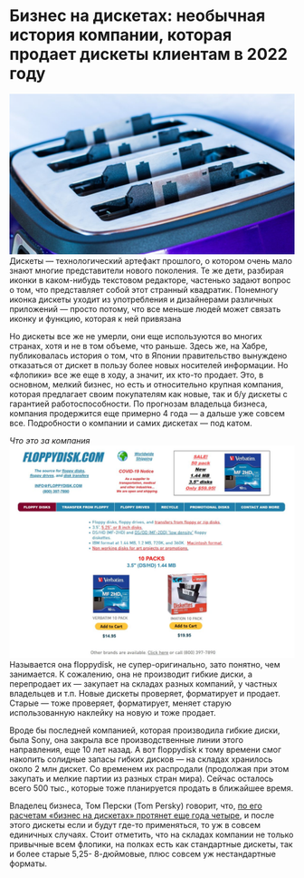 # Бизнес на дискетах: необычная история компании, которая продает дискеты клиентам в 2022 году

![](1.jpeg)
Дискеты — технологический артефакт прошлого, о котором очень мало знают многие представители нового поколения. Те же дети, разбирая иконки в каком-нибудь текстовом редакторе, частенько задают вопрос о том, что представляет собой этот странный квадратик. Понемногу иконка дискеты уходит из употребления и дизайнерами различных приложений — просто потому, что все меньше людей может связать иконку и функцию, которая к ней привязана

Но дискеты все же не умерли, они еще используются во многих странах, хотя и не в том объеме, что раньше. Здесь же, на Хабре, публиковалась история о том, что в Японии правительство вынуждено отказаться от дискет в пользу более новых носителей информации. Но «флопики» все же еще в ходу, а значит, их кто-то продает. Это, в основном, мелкий бизнес, но есть и относительно крупная компания, которая предлагает своим покупателям как новые, так и б/у дискеты с гарантией работоспособности. По прогнозам владельца бизнеса, компания продержится еще примерно 4 года — а дальше уже совсем все. Подробности о компании и самих дискетах — под катом.

*Что это за компания*
![](2.jpeg)
Называется она floppydisk, не супер-оригинально, зато понятно, чем занимается. К сожалению, она не производит гибкие диски, а перепродает их — закупает на складах разных компаний, у частных владельцев и т.п. Новые дискеты проверяет, форматирует и продает. Старые — тоже проверяет, форматирует, меняет старую использованную наклейку на новую и тоже продает.

Вроде бы последней компанией, которая производила гибкие диски, была Sony, она закрыла все производственные линии этого направления, еще 10 лет назад. А вот floppydisk к тому времени смог накопить солидные запасы гибких дисков — на складах хранилось около 2 млн дискет. Со временем их распродали (продолжая при этом закупать и мелкие партии из разных стран мира). Сейчас осталось всего 500 тыс., которые тоже планируется продать в ближайшее время.

Владелец бизнеса, Том Перски (Tom Persky) говорит, что, [по его расчетам «бизнес на дискетах» протянет еще года четыре](https://www.tomshardware.com/news/floppy-disk-still-has-life), и после этого дискеты если и будут где-то применяться, то уж в совсем единичных случаях. Стоит отметить, что на складах компании не только привычные всем флопики, на полках есть как стандартные дискеты, так и более старые 5,25- 8-дюймовые, плюс совсем уж нестандартные форматы.
